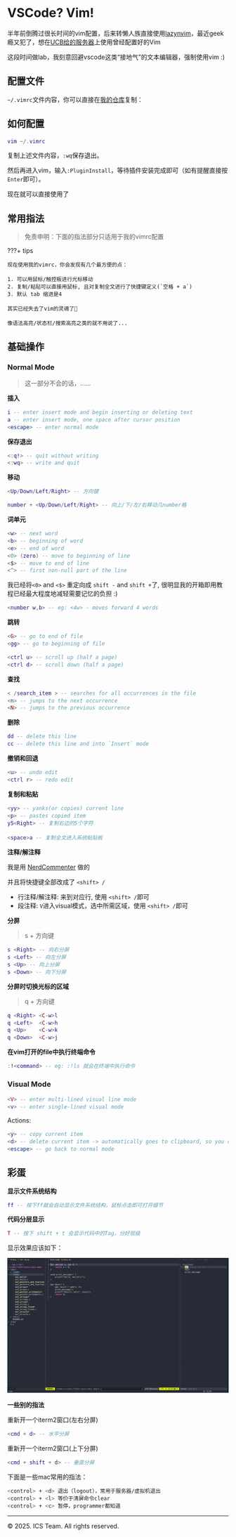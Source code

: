 # VSCode? Vim!

半年前倒腾过很长时间的vim配置，后来转懒人族直接使用[lazynvim](https://www.lazyvim.org/)，最近geek瘾又犯了，想在[UCB给的服务器](https://cs61c.org/fa24/labs/lab00/#appendix)上使用曾经配置好的Vim

这段时间做lab，我刻意回避vscode这类“接地气”的文本编辑器，强制使用vim :)

## 配置文件

`~/.vimrc`文件内容，你可以直接在[我的仓库](https://github.com/root-hbx/Config-Vim-Neovim/blob/master/vimrc)复制：

## 如何配置

```lua
vim ~/.vimrc
```

复制上述文件内容，`:wq`保存退出。

然后再进入vim，输入`:PluginInstall`，等待插件安装完成即可（如有提醒直接按`Enter`即可）。

现在就可以直接使用了

## 常用指法

> 免责申明：下面的指法部分只适用于我的vimrc配置

???+ tips

    现在使用我的vimrc，你会发现有几个最方便的点：

    1. 可以用鼠标/触控板进行光标移动
    2. 复制/粘贴可以直接用鼠标, 且对复制全文进行了快捷键定义(`空格 + a`)
    3. 默认 tab 缩进是4

    其实已经失去了vim的灵魂了🤡

    像语法高亮/状态栏/搜索高亮之类的就不用说了...

## 基础操作

### Normal Mode

> 这一部分不会的话，......

__插入__

```lua
i -- enter insert mode and begin inserting or deleting text
a -- enter insert mode, one space after cursor position
<escape> -- enter normal mode
```

__保存退出__

```lua
<:q!> -- quit without writing
<:wq> -- write and quit
```

__移动__

```lua
<Up/Down/Left/Right> -- 方向键
```

```lua
number + <Up/Down/Left/Right> -- 向上/下/左/右移动几number格
```

__词单元__

```lua
<w> -- next word 
<b> -- beginning of word
<e> -- end of word
<0> (zero) -- move to beginning of line
<$> -- move to end of line
<^> -- first non-null part of the line
```

我已经将`<0>` and `<$>` 重定向成 `shift -` and `shift +`了, 很明显我的开箱即用教程已经最大程度地减轻需要记忆的负担 :)

```lua
<number w,b> -- eg: <4w> - moves forward 4 words
```

__跳转__

```lua
<G> -- go to end of file
<gg> -- go to beginning of file
```

```lua
<ctrl u> -- scroll up (half a page)
<ctrl d> -- scroll down (half a page)
```

__查找__

```lua
< /search_item > -- searches for all occurrences in the file
<n> -- jumps to the next occurrence
<N> -- jumps to the previous occurrence
```

__删除__

```lua
dd -- delete this line
cc -- delete this line and into `Insert` mode
```

__撤销和回退__

```lua
<u> -- undo edit
<ctrl r> -- redo edit
```

__复制和粘贴__

```lua
<yy> -- yanks(or copies) current line
<p> -- pastes copied item
y5<Right> -- 复制右边的5个字符

<space>a -- 复制全文进入系统粘贴板
```

__注释/解注释__

我是用 [NerdCommenter](https://github.com/preservim/nerdcommenter) 做的

并且将快捷键全部改成了 `<shift> /`

- 行注释/解注释: 来到对应行, 使用 `<shift> /`即可
- 段注释: `V`进入visual模式，选中所需区域，使用 `<shift> /`即可

__分屏__

> s + 方向键

```lua
s <Right> -- 向右分屏
s <Left> -- 向左分屏
s <Up> -- 向上分屏
s <Down> -- 向下分屏
```

__分屏时切换光标的区域__

> q + 方向键

```lua
q <Right> <C-w>l
q <Left>  <C-w>h
q <Up>    <C-w>k
q <Down>  <C-w>j
```

__在vim打开的file中执行终端命令__

```lua
:!<command> -- eg: :!ls 就会在终端中执行命令
```

### Visual Mode

```lua
<V> -- enter multi-lined visual line mode
<v> -- enter single-lined visual mode
```

Actions:

```lua
<y> -- copy current item
<d> -- delete current item -> automatically goes to clipboard, so you can <p> to paste it
<escape> -- go back to normal mode
```

## 彩蛋

__显示文件系统结构__

```lua
ff -- 按下ff就会自动显示文件系统结构，鼠标点击即可打开细节
```

__代码分层显示__

```lua
T -- 按下 shift + t 会显示代码中的Tag，分好层级
```

显示效果应该如下：

![alt text](./image/vim-0.png)

__一些别的指法__

重新开一个iterm2窗口(左右分屏)

```lua
<cmd + d> -- 水平分屏
```

重新开一个iterm2窗口(上下分屏)

```lua
<cmd + shift + d> -- 垂直分屏
```

下面是一些mac常用的指法：

```sh
<control> + <d> 退出（logout），常用于服务器/虚拟机退出
<control> + <l> 等价于清屏命令clear
<control> + <c> 暂停，programmer都知道
```



------

© 2025. ICS Team. All rights reserved.